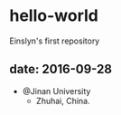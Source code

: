 # hello-world
Einslyn's first repository

## date: 2016-09-28

- @Jinan University
  - Zhuhai, China.
